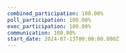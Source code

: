 ```yaml
---
combined_participation: 100.00%
poll_participation: 100.00%
exec_participation: 100.00%
communication: 100.00%
start_date: 2024-07-13T00:00:00.000Z
---
```

